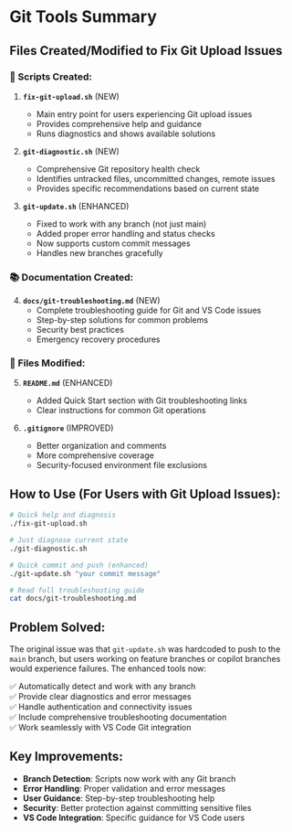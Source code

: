 # Git Tools Summary

## Files Created/Modified to Fix Git Upload Issues

### 🔧 Scripts Created:

1. **`fix-git-upload.sh`** (NEW) 
   - Main entry point for users experiencing Git upload issues
   - Provides comprehensive help and guidance
   - Runs diagnostics and shows available solutions

2. **`git-diagnostic.sh`** (NEW)
   - Comprehensive Git repository health check
   - Identifies untracked files, uncommitted changes, remote issues
   - Provides specific recommendations based on current state

3. **`git-update.sh`** (ENHANCED)
   - Fixed to work with any branch (not just main)
   - Added proper error handling and status checks
   - Now supports custom commit messages
   - Handles new branches gracefully

### 📚 Documentation Created:

4. **`docs/git-troubleshooting.md`** (NEW)
   - Complete troubleshooting guide for Git and VS Code issues
   - Step-by-step solutions for common problems
   - Security best practices
   - Emergency recovery procedures

### 📝 Files Modified:

5. **`README.md`** (ENHANCED)
   - Added Quick Start section with Git troubleshooting links
   - Clear instructions for common Git operations

6. **`.gitignore`** (IMPROVED)
   - Better organization and comments
   - More comprehensive coverage
   - Security-focused environment file exclusions

## How to Use (For Users with Git Upload Issues):

```bash
# Quick help and diagnosis
./fix-git-upload.sh

# Just diagnose current state
./git-diagnostic.sh

# Quick commit and push (enhanced)
./git-update.sh "your commit message"

# Read full troubleshooting guide
cat docs/git-troubleshooting.md
```

## Problem Solved:

The original issue was that `git-update.sh` was hardcoded to push to the `main` branch, but users working on feature branches or copilot branches would experience failures. The enhanced tools now:

✅ Automatically detect and work with any branch  
✅ Provide clear diagnostics and error messages  
✅ Handle authentication and connectivity issues  
✅ Include comprehensive troubleshooting documentation  
✅ Work seamlessly with VS Code Git integration  

## Key Improvements:

- **Branch Detection**: Scripts now work with any Git branch
- **Error Handling**: Proper validation and error messages
- **User Guidance**: Step-by-step troubleshooting help
- **Security**: Better protection against committing sensitive files
- **VS Code Integration**: Specific guidance for VS Code users